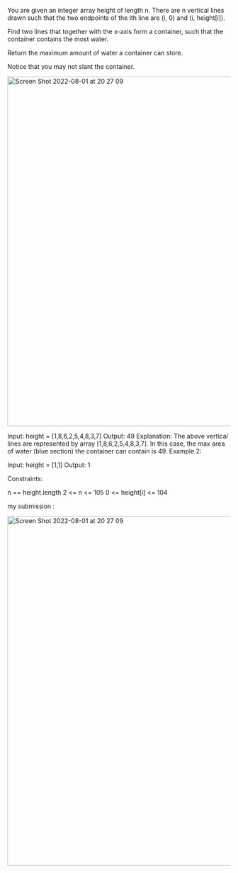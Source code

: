 You are given an integer array height of length n. There are n vertical lines drawn such that the two endpoints of the ith line are (i, 0) and (i, height[i]).

Find two lines that together with the x-axis form a container, such that the container contains the most water.

Return the maximum amount of water a container can store.

Notice that you may not slant the container.


<img width="788" alt="Screen Shot 2022-08-01 at 20 27 09" src="https://user-images.githubusercontent.com/61620962/182230966-0c6d6263-317b-4169-98bb-33653797aadd.png">


Input: height = [1,8,6,2,5,4,8,3,7]
Output: 49
Explanation: The above vertical lines are represented by array [1,8,6,2,5,4,8,3,7]. In this case, the max area of water (blue section) the container can contain is 49.
Example 2:

Input: height = [1,1]
Output: 1
 

Constraints:

n == height.length
2 <= n <= 105
0 <= height[i] <= 104



my submission :

<img width="788" alt="Screen Shot 2022-08-01 at 20 27 09" src="https://user-images.githubusercontent.com/61620962/182230966-0c6d6263-317b-4169-98bb-33653797aadd.png">
